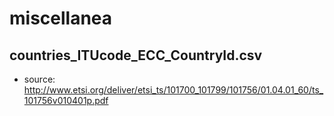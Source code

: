 # miscellanea
## countries_ITUcode_ECC_CountryId.csv
- source: http://www.etsi.org/deliver/etsi_ts/101700_101799/101756/01.04.01_60/ts_101756v010401p.pdf
